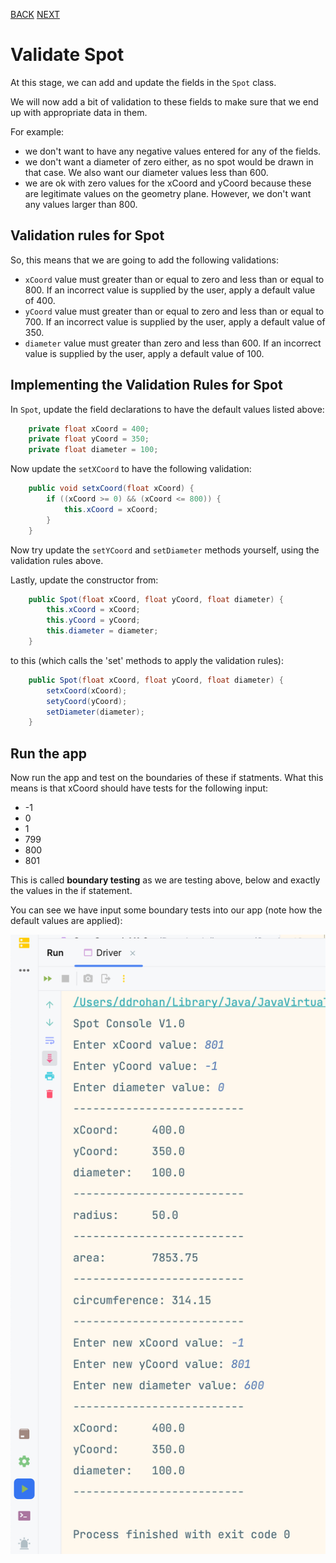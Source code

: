 [BACK](/topics/topic07/lab07/08.html) [NEXT](/topics/topic07/lab07/10.html)

# Validate Spot

At this stage, we can add and update the fields in the `Spot` class.  

We will now add a bit of validation to these fields to make sure that we end up with appropriate data in them.  

For example:

- we don't want to have any negative values entered for any of the fields.  
- we don't want a diameter of zero either, as no spot would be drawn in that case. We also want our diameter values less than 600.
- we are ok with zero values for the xCoord and yCoord because these are legitimate values on the geometry plane.  However, we don't want any values larger than 800.


## Validation rules for Spot

So, this means that we are going to add the following validations:

- `xCoord` value must greater than or equal to zero and less than or equal to 800.  If an incorrect value is supplied by the user, apply a default value of 400.
- `yCoord` value must greater than or equal to zero and less than or equal to 700. If an incorrect value is supplied by the user, apply a default value of 350.
- `diameter` value must greater than zero and less than 600. If an incorrect value is supplied by the user, apply a default value of 100.


## Implementing the Validation Rules for Spot

In `Spot`, update the field declarations to have the default values listed above:

~~~java
    private float xCoord = 400;
    private float yCoord = 350;
    private float diameter = 100;
~~~

Now update the `setXCoord` to have the following validation:

~~~java
    public void setxCoord(float xCoord) {
        if ((xCoord >= 0) && (xCoord <= 800)) {
            this.xCoord = xCoord;
        }
    }
~~~

Now try update the `setYCoord` and `setDiameter` methods yourself, using the validation rules above.

Lastly, update the constructor from:

~~~java
    public Spot(float xCoord, float yCoord, float diameter) {
        this.xCoord = xCoord;
        this.yCoord = yCoord;
        this.diameter = diameter;
    }
~~~

to this (which calls the 'set' methods to apply the validation rules): 

~~~java
    public Spot(float xCoord, float yCoord, float diameter) {
        setxCoord(xCoord);
        setyCoord(yCoord);
        setDiameter(diameter);
    }
~~~


## Run the app

Now run the app and test on the boundaries of these if statments.  What this means is that xCoord should have tests for the following input:

- -1
- 0
- 1
- 799
- 800
- 801

This is called **boundary testing** as we are testing above, below and exactly the values in the if statement.  

You can see we have input some boundary tests into our app (note how the default values are applied):

![](./img/23.png)

